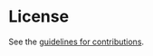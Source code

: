 # License

See the
[guidelines for contributions](https://github.com/aguoietf/merged-ietf-ccamp-wdm-tunnel-yang/blob/main/CONTRIBUTING.md).
